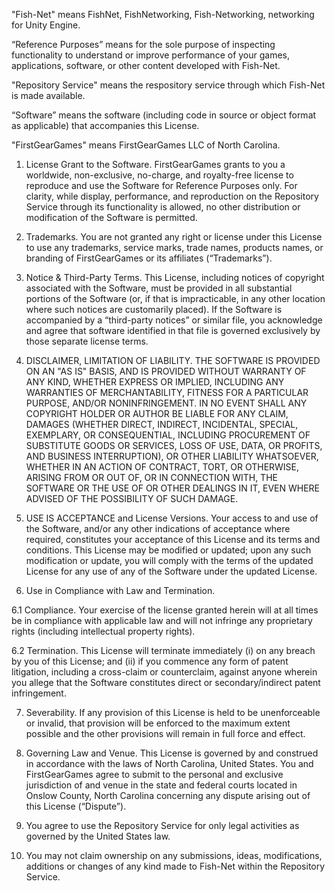"Fish-Net" means FishNet, FishNetworking, Fish-Networking, networking for Unity Engine.

“Reference Purposes” means for the sole purpose of inspecting functionality to understand or improve performance of your games, applications, software, or other content developed with Fish-Net.

"Repository Service" means the respository service through which Fish-Net is made available.

“Software” means the software (including code in source or object format as applicable) that accompanies this License.

"FirstGearGames" means FirstGearGames LLC of North Carolina.

1. License Grant to the Software. FirstGearGames grants to you a worldwide, non-exclusive, no-charge, and royalty-free license to reproduce and use the Software for Reference Purposes only. For clarity, while display, performance, and reproduction on the Repository Service through its functionality is allowed, no other distribution or modification of the Software is permitted.

2. Trademarks. You are not granted any right or license under this License to use any trademarks, service marks, trade names, products names, or branding of FirstGearGames or its affiliates (“Trademarks”).

3. Notice & Third-Party Terms. This License, including notices of copyright associated with the Software, must be provided in all substantial portions of the Software (or, if that is impracticable, in any other location where such notices are customarily placed). If the Software is accompanied by a “third-party notices” or similar file, you acknowledge and agree that software identified in that file is governed exclusively by those separate license terms.

4. DISCLAIMER, LIMITATION OF LIABILITY. THE SOFTWARE IS PROVIDED ON AN "AS IS" BASIS, AND IS PROVIDED WITHOUT WARRANTY OF ANY KIND, WHETHER EXPRESS OR IMPLIED, INCLUDING ANY WARRANTIES OF MERCHANTABILITY, FITNESS FOR A PARTICULAR PURPOSE, AND/OR NONINFRINGEMENT. IN NO EVENT SHALL ANY COPYRIGHT HOLDER OR AUTHOR BE LIABLE FOR ANY CLAIM, DAMAGES (WHETHER DIRECT, INDIRECT, INCIDENTAL, SPECIAL, EXEMPLARY, OR CONSEQUENTIAL, INCLUDING PROCUREMENT OF SUBSTITUTE GOODS OR SERVICES, LOSS OF USE, DATA, OR PROFITS, AND BUSINESS INTERRUPTION), OR OTHER LIABILITY WHATSOEVER, WHETHER IN AN ACTION OF CONTRACT, TORT, OR OTHERWISE, ARISING FROM OR OUT OF, OR IN CONNECTION WITH, THE SOFTWARE OR THE USE OF OR OTHER DEALINGS IN IT, EVEN WHERE ADVISED OF THE POSSIBILITY OF SUCH DAMAGE.

5. USE IS ACCEPTANCE and License Versions. Your access to and use of the Software, and/or any other indications of acceptance where required, constitutes your acceptance of this License and its terms and conditions. This License may be modified or updated; upon any such modification or update, you will comply with the terms of the updated License for any use of any of the Software under the updated License.

6. Use in Compliance with Law and Termination.

6.1 Compliance. Your exercise of the license granted herein will at all times be in compliance with applicable law and will not infringe any proprietary rights (including intellectual property rights).

6.2 Termination. This License will terminate immediately (i) on any breach by you of this License; and (ii) if you commence any form of patent litigation, including a cross-claim or counterclaim, against anyone wherein you allege that the Software constitutes direct or secondary/indirect patent infringement.

7. Severability. If any provision of this License is held to be unenforceable or invalid, that provision will be enforced to the maximum extent possible and the other provisions will remain in full force and effect.

8. Governing Law and Venue. This License is governed by and construed in accordance with the laws of North Carolina, United States. You and FirstGearGames agree to submit to the personal and exclusive jurisdiction of and venue in the state and federal courts located in Onslow County, North Carolina concerning any dispute arising out of this License (“Dispute”).

9. You agree to use the Repository Service for only legal activities as governed by the United States law.

10. You may not claim ownership on any submissions, ideas, modifications, additions or changes of any kind made to Fish-Net within the Repository Service.
